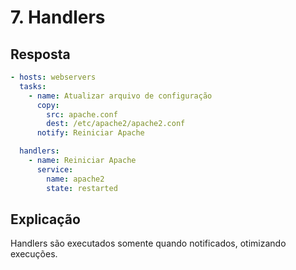 # 7. Handlers

## Resposta

```yaml
- hosts: webservers
  tasks:
    - name: Atualizar arquivo de configuração
      copy:
        src: apache.conf
        dest: /etc/apache2/apache2.conf
      notify: Reiniciar Apache

  handlers:
    - name: Reiniciar Apache
      service:
        name: apache2
        state: restarted
```

## Explicação
Handlers são executados somente quando notificados, otimizando execuções.
